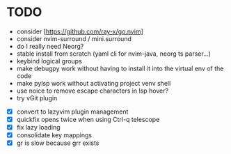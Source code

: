 # TODO
- consider [https://github.com/ray-x/go.nvim]
- consider nvim-surround / mini.surround
- do I really need Neorg?
- stable install from scratch (yaml cli for nvim-java, neorg ts parser...)
- keybind logical groups
- make debugpy work without having to install it into the virtual env of the
  code
- make pylsp work without activating project venv shell
- use noice to remove escape characters in lsp hover?
- try vGit plugin

- [x] convert to lazyvim plugin management
- [x] quickfix opens twice when using Ctrl-q telescope
- [x] fix lazy loading
- [x] consolidate key mappings
- [x] gr is slow because grr exists
